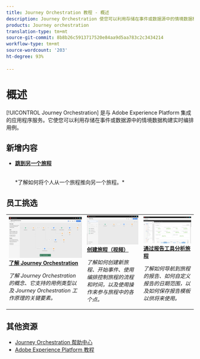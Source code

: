 ```yaml
---
title: Journey Orchestration 教程 - 概述
description: Journey Orchestration 使您可以利用存储在事件或数据源中的情境数据构建实时编排用例
products: Journey orchestration
translation-type: tm+mt
source-git-commit: 8b8b26c5913717520e84aa9d5aa783c2c3434214
workflow-type: tm+mt
source-wordcount: '203'
ht-degree: 93%

---
```



# 概述

[!UICONTROL Journey Orchestration] 是与 Adobe Experience Platform 集成的应用程序服务。它使您可以利用存储在事件或数据源中的情境数据构建实时编排用例。

## 新增内容

* **[跳到另一个旅程](/help/building-a-journey/jumping-to-another-journey.md)**

   <br>
   *了解如何将个人从一个旅程推向另一个旅程。*

## 员工挑选

<table>
<tr>
  <td>
    <a href="./understanding-journey-orchestration.md">
      <img alt="了解 Journey Orchestration" src="./assets/journey-orchestration-example.png"/>
    </a>
    <div>
      <a href="./understanding-journey-orchestration.md">
    <strong>了解 Journey Orchestration</strong>
    </a>
    </div>
    <p>
    <em>了解 Journey Orchestration 的概念、它支持的用例类型以及 Journey Orchestration 工作原理的关键要素。</em>
    <p>
  </td>
  <td>
    <a href="./create-a-journey.md">
        <img alt="创建旅程（视频）" src="./assets/journey34.png"/>
    </a>
    <div>
      <a href="./create-a-journey.md">
    <strong>创建旅程（视频）</strong>
    </a>
    </div>
    <p>
    <em>了解如何创建新旅程、开始事件、使用编排控制旅程的流程和时间，以及使用操作来参与旅程中的各个点。</em>
    <p>
  </td>
  <td>
   <a href="./analyze-a-journey-via-reporting-tools.md">
      <img alt="通过报告工具分析旅程" src="./assets/dynamic_report_journey_8.png" />
    </a>
    <div>
      <a href="./analyze-a-journey-via-reporting-tools.md">
    <strong>通过报告工具分析旅程</strong>
    </a>
    </div>
    <p>
    <em>了解如何导航到旅程的报告、如何自定义报告的日期范围，以及如何保存报告模板以供将来使用。 </em>
    <p>
  </td>
</tr>
</table>

## 其他资源

* [Journey Orchestration 帮助中心](https://docs.adobe.com/content/help/zh-Hans/journeys/using/journey-orchestration-home.html)
* [Adobe Experience Platform 教程](https://docs.adobe.com/content/help/zh-Hans/platform-learn/tutorials/overview.html)

